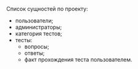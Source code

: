 Список сущностей по проекту:
- пользователи;
- администраторы;
- категория тестов;
- тесты:
  - вопросы;
  - ответы;
  - факт прохождения теста пользователем.
